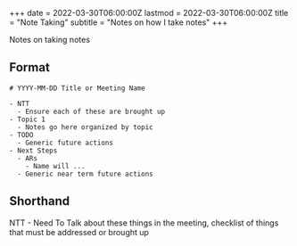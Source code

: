 +++
date = 2022-03-30T06:00:00Z
lastmod = 2022-03-30T06:00:00Z
title = "Note Taking"
subtitle = "Notes on how I take notes"
+++

Notes on taking notes

## Format

```
# YYYY-MM-DD Title or Meeting Name

- NTT
  - Ensure each of these are brought up
- Topic 1
  - Notes go here organized by topic
- TODO
  - Generic future actions
- Next Steps
  - ARs
    - Name will ...
  - Generic near term future actions
```

## Shorthand

NTT - Need To Talk about these things in the meeting, checklist of things that must be addressed or brought up
